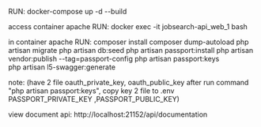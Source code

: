 RUN: docker-compose up -d --build

access container apache RUN: docker exec -it jobsearch-api_web_1 bash

in container apache RUN: 
                        composer install
                        composer dump-autoload
                        php artisan migrate
                        php artisan db:seed
                        php artisan passport:install
                        php artisan vendor:publish --tag=passport-config
                        php artisan passport:keys   
                        php artisan l5-swagger:generate

note: (have 2 file oauth_private_key, oauth_public_key after run command "php artisan passport:keys", 
copy key 2 file to .env PASSPORT_PRIVATE_KEY ,PASSPORT_PUBLIC_KEY)

view document api: http://localhost:21152/api/documentation
